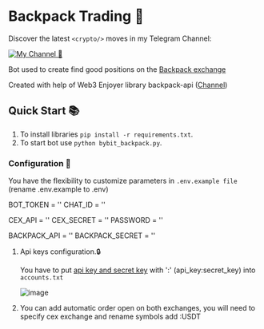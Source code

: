 # Backpack Trading 🔹


Discover the latest `<crypto/>` moves in my Telegram Channel:

[![My Channel 🥰](https://img.shields.io/badge/MinorHyper_|_Subscribe_🥰-0A66C2?style=for-the-badge&logo=telegram&logoColor=white)](https://t.me/+ZiA71w9HAfA5ODEy) 

Bot used to create find good positions on the [Backpack exchange](https://backpack.exchange/refer/binance)

Created with help of Web3 Enjoyer library backpack-api ([Channel](https://t.me/+ZiA71w9HAfA5ODEy))
## Quick Start 📚
   1. To install libraries `pip install -r requirements.txt`.
   2. To start bot use `python bybit_backpack.py`.

### Configuration 📧

You have the flexibility to customize parameters in `.env.example file` (rename .env.example to .env)

BOT_TOKEN = ''
CHAT_ID = ''

CEX_API = ''
CEX_SECRET = ''
PASSWORD = ''

BACKPACK_API = ''
BACKPACK_SECRET = ''

1. Api keys configuration.🔒

   You have to put [api key and secret key](https://backpack.exchange/settings/api-keys) with ':' (api_key:secret_key) into `accounts.txt` 
   
   ![image](https://github.com/MsLolita/pybackpack/assets/58307006/910e8383-c7cc-4336-8829-69ad5fe24996)

2. You can add automatic order open on both exchanges, you will need to specify cex exchange and rename symbols add :USDT
